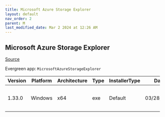 ```yaml
---
title: Microsoft Azure Storage Explorer
layout: default
nav_order: 2
parent: M
last_modified_date: Mar 2 2024 at 12:26 AM
---
```


## Microsoft Azure Storage Explorer

[Source](https://azure.microsoft.com/en-au/features/storage-explorer/)

Evergreen app: `MicrosoftAzureStorageExplorer`

| Version | Platform | Architecture | Type | InstallerType | Date       | Size      | URI                                                                                                                                                                                                                        |
| ------- | -------- | ------------ | ---- | ------------- | ---------- | --------- | -------------------------------------------------------------------------------------------------------------------------------------------------------------------------------------------------------------------------- |
| 1.33.0  | Windows  | x64          | exe  | Default       | 03/28/2023 | 132197712 | [https://github.com/microsoft/AzureStorageExplorer/releases/download/v1.33.0/StorageExplorer-windows-x64.exe](https://github.com/microsoft/AzureStorageExplorer/releases/download/v1.33.0/StorageExplorer-windows-x64.exe) |
